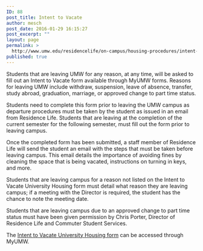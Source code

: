 ```yaml
---
ID: 88
post_title: Intent to Vacate
author: mesch
post_date: 2016-01-29 16:15:27
post_excerpt: ""
layout: page
permalink: >
  http://www.umw.edu/residencelife/on-campus/housing-procedures/intent-to-vacate/
published: true
---
```

Students that are leaving UMW for any reason, at any time, will be asked to fill out an Intent to Vacate form available through MyUMW forms. Reasons for leaving UMW include withdraw, suspension, leave of absence, transfer, study abroad, graduation, marriage, or approved change to part time status.

Students need to complete this form prior to leaving the UMW campus as departure procedures must be taken by the student as issued in an email from Residence Life. Students that are leaving at the completion of the current semester for the following semester, must fill out the form prior to leaving campus.

Once the completed form has been submitted, a staff member of Residence Life will send the student an email with the steps that must be taken before leaving campus. This email details the importance of avoiding fines by cleaning the space that is being vacated, instructions on turning in keys, and more.

Students that are leaving campus for a reason not listed on the Intent to Vacate University Housing form must detail what reason they are leaving campus; if a meeting with the Director is required, the student has the chance to note the meeting date.

Students that are leaving campus due to an approved change to part time status must have been given permission by Chris Porter, Director of Residence Life and Commuter Student Services.

The <a href="https://orgsync.com/59554/forms/67386">Intent to Vacate University Housing form</a> can be accessed through MyUMW.